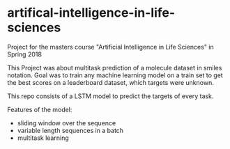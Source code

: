 # artifical-intelligence-in-life-sciences
Project for the masters course "Artificial Intelligence in Life Sciences" in Spring 2018

This Project was about multitask prediction of a molecule dataset in smiles notation. 
Goal was to train any machine learning model on a train set to get the best scores on a leaderboard dataset, which targets were unknown.

This repo consists of a LSTM model to predict the targets of every task.

Features of the model:
- sliding window over the sequence
- variable length sequences in a batch
- multitask learning
